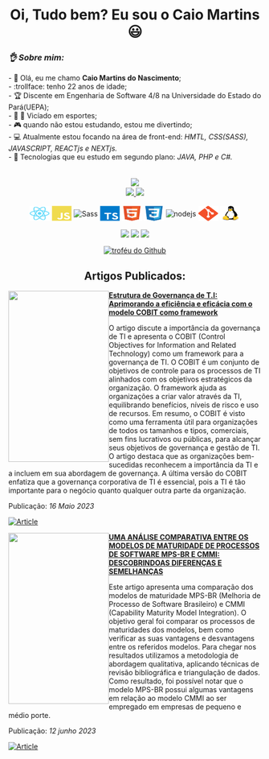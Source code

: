<div>
  <h1 align="center">Oi, Tudo bem? Eu sou o Caio Martins 😃️</h1>
  


 ### <i> 👌 Sobre mim:</i>
<div align=""> 
   - 🐺 Olá, eu me chamo <b> Caio Martins do Nascimento</b>;<br>
   - :trollface: tenho 22 anos de idade; <br>
   - 🏆 Discente em Engenharia de Software 4/8 na Universidade do Estado do Pará(UEPA); <br>
   - 🏀 💪 Vicíado em esportes; <br>
   - 🎮 quando não estou estudando, estou me divertindo; <br>
   - 💻 Atualmente estou focando na área de front-end: <i> HMTL, CSS(SASS), JAVASCRIPT, REACTjs e NEXTjs.</i><br>
   - 🥈 Tecnologias que eu estudo em segundo plano: <i>JAVA, PHP e C#.</i>
  
</div>
<br>
<br>
 <div align="center">
      <img height="160em" src="http://github-readme-streak-stats.herokuapp.com?user=CaioMartinss&theme=chartreuse-dark&hide_border=false&locale=pt-br(https://git.io/streak-stats)"></img>
  </div>
  
<div align="center">
  <a href="https://github.com/CaioMartinss">
    <img height="150em" src="https://github-readme-stats.vercel.app/api?username=CaioMartinss&count_private=true&include_all_commits=true&show_icons=true&theme=chartreuse-dark&hide_border=false&show_owner=true"/>
    <img height="150em" src="https://github-readme-stats.vercel.app/api/top-langs/?username=CaioMartinss&theme=chartreuse-dark&hide_border=false&&layout=compact"/>
  </a>
</div>

<div align="center" valign="top"><br>
  <img align="center" alt="React" height="30" width="40" src="https://raw.githubusercontent.com/devicons/devicon/master/icons/react/react-original.svg">
<!--   <img align="center" alt="Redux" height="30" width="40" src="https://raw.githubusercontent.com/devicons/devicon/master/icons/redux/redux-original.svg"> -->
  <img align="center" alt="Js" height="30" width="40" src="https://raw.githubusercontent.com/devicons/devicon/master/icons/javascript/javascript-plain.svg">
  <img align="center" alt="Sass" height="30" width="40" src="https://cdn.jsdelivr.net/gh/devicons/devicon/icons/sass/sass-original.svg">
  <img align="center" alt="Js" height="30" width="40" src="https://raw.githubusercontent.com/devicons/devicon/master/icons/typescript/typescript-plain.svg">
  <img align="center" alt="HTML" height="30" width="40" src="https://raw.githubusercontent.com/devicons/devicon/master/icons/html5/html5-original.svg">
  <img align="center" alt="CSS" height="30" width="40" src="https://raw.githubusercontent.com/devicons/devicon/master/icons/css3/css3-original.svg">
  <img align="center" alt="nodejs" height="30" width="40" src="https://cdn.worldvectorlogo.com/logos/nodejs-icon.svg">
<!--   <img align="center" alt="Wa-Jest" height="30" width="40" src="https://cdn.jsdelivr.net/gh/devicons/devicon/icons/jest/jest-plain.svg"> -->
  <img align="center" alt="git" height="30" width="40" src="https://raw.githubusercontent.com/devicons/devicon/master/icons/git/git-original.svg">
<!--   <img align="center" alt="github" height="35" width="35" src="/assets/GitHub.png"> -->
<!--   <img align="center" alt="github" height="30" width="40" src="https://raw.githubusercontent.com/devicons/devicon/master/icons/github/github-original.svg"> -->
  <img align="center" alt="linux" height="30" width="40" src="https://raw.githubusercontent.com/devicons/devicon/master/icons/linux/linux-original.svg">
</div><br>

<div align="center">
  <a href="https://www.instagram.com/caiomartinxs__/" target="_blank"><img src="https://img.shields.io/badge/-Instagram-%23E4405F?style=for-the-badge&logo=instagram&logoColor=white" target="_blank"></a>
  <a href="https://www.linkedin.com/in/caio-martinss/" target="_blank"><img src="https://img.shields.io/badge/-LinkedIn-%230077B5?style=for-the-badge&logo=linkedin&logoColor=white" target="_blank"></a> 
  <a href="mailto:martinscaio29@gmail.com"><img src="https://img.shields.io/badge/-Gmail-%23333?style=for-the-badge&logo=gmail&logoColor=white" target="_blank"></a>
</div>
         
<p align="center">
  <a href="https://github.com/ryo-ma/github-profile-trophy">
    <img src="https://github-profile-trophy.vercel.app/?username=CaioMartinss&theme=gruvbox&row=1" alt="troféu do Github">
  </a>
</p>







  
  <h2 align="center"> Artigos Publicados: </h2>
 
 
 
[<img src="https://github.com/CaioMartinss/CaioMartinss/assets/83457944/b4202133-bc97-42ff-9f8a-e9ccca99b236" align="left" width="200"  height="340"/>](http://sevenpublicacoes.com.br/index.php/editora/article/view/1351)
        **[Estrutura de Governança de T.I: Aprimorando a eficiência e eficácia  com o modelo COBIT como framework](http://sevenpublicacoes.com.br/index.php/editora/article/view/1351)**
        
   O artigo discute a importância da governança de TI e apresenta o COBIT (Control Objectives for Information and Related Technology) como um framework para a governança de TI. O COBIT é um conjunto de objetivos de controle para os processos de TI alinhados com os objetivos estratégicos da organização. O framework ajuda as organizações a criar valor através da TI, equilibrando benefícios, níveis de risco e uso de recursos. Em resumo, o COBIT é visto como uma ferramenta útil para organizações de todos os tamanhos e tipos, comerciais, sem fins lucrativos ou públicas, para alcançar seus objetivos de governança e gestão de TI. O artigo destaca que as organizações bem-sucedidas reconhecem a importância da TI e a incluem em sua abordagem de governança. A última versão do COBIT enfatiza que a governança corporativa de TI é essencial, pois a TI é tão importante para o negócio quanto qualquer outra parte da organização.

 Publicação: *16 Maio 2023*        
 
 [![Article](https://img.shields.io/badge/Article-Read-blue)](http://sevenpublicacoes.com.br/index.php/editora/article/view/1351)



 
[<img src="https://github.com/CaioMartinss/CaioMartinss/assets/83457944/b4202133-bc97-42ff-9f8a-e9ccca99b236" align="left" width="200"  height="340"/>](https://ojs.revistacontemporanea.com/ojs/index.php/home/article/view/883)
        **[UMA ANÁLISE COMPARATIVA ENTRE OS MODELOS DE  MATURIDADE  DE  PROCESSOS  DE  SOFTWARE MPS-BR E CMMI: DESCOBRINDOAS DIFERENÇAS E SEMELHANÇAS](https://ojs.revistacontemporanea.com/ojs/index.php/home/article/view/883)**
        
   Este   artigo   apresenta   uma   comparação   dos   modelos   de maturidade MPS-BR (Melhoria  de Processo de Software Brasileiro) e CMMI (Capability  Maturity  Model  Integration).  O  objetivo  geral  foi  comparar  os processos  de  maturidades  dos  modelos,  bem  como  verificar  as  suas vantagens  e  desvantagens  entre  os  referidos  modelos.  Para  chegar  nos resultados  utilizamos  a  metodologia  de  abordagem  qualitativa,  aplicando técnicas de  revisão bibliográfica e triangulação de dados. Como resultado, foi  possível  notar  que  o  modelo  MPS-BR  possui  algumas  vantagens  em relação  ao  modelo  CMMI  ao  ser  empregado  em  empresas  de  pequeno  e médio porte.

 Publicação: *12 junho 2023*        
 
 [![Article](https://img.shields.io/badge/Article-Read-blue)](http://sevenpublicacoes.com.br/index.php/editora/article/view/1351)












<!-- <div align="center">
  <a href="https://github.com/CaioMartinss/Lista_simples">
    <img align="center" src="https://github-readme-stats.vercel.app/api/pin/?username=CaioMartinss&repo=lista_simples" />
  </a>
  
  
  <a href="https://github.com/CaioMartinss/calculadora">
    <img align="center" src="https://github-readme-stats.vercel.app/api/pin/?username=CaioMartinss&repo=calculadora" />
  </a>

</div>

 -->



         

